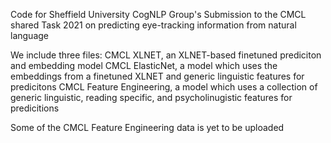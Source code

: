 Code for Sheffield University CogNLP Group's Submission to the CMCL shared Task 2021 on predicting eye-tracking information from natural language

We include three files:
CMCL XLNET, an XLNET-based finetuned prediciton and embedding model
CMCL ElasticNet, a model which uses the embeddings from a finetuned XLNET and generic linguistic features for predicitons
CMCL Feature Engineering, a model which uses a collection of  generic linguistic, reading specific, and psycholinugistic features for predicitions

Some of the CMCL Feature Engineering data is yet to be uploaded